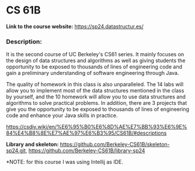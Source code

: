 # CS 61B
**Link to the course website:** https://sp24.datastructur.es/

### Description: 

It is the second course of UC Berkeley's CS61 series. It mainly focuses on the design of data structures and algorithms as well as giving students the opportunity to be exposed to thousands of lines of engineering code and gain a preliminary understanding of software engineering through Java.

The quality of homework in this class is also unparalleled. The 14 labs will allow you to implement most of the data structures mentioned in the class by yourself, and the 10 homework will allow you to use data structures and algorithms to solve practical problems. In addition, there are 3 projects that give you the opportunity to be exposed to thousands of lines of engineering code and enhance your Java skills in practice.

https://csdiy.wiki/en/%E6%95%B0%E6%8D%AE%E7%BB%93%E6%9E%84%E4%B8%8E%E7%AE%97%E6%B3%95/CS61B/#descriptions

**Library and skeleton:** https://github.com/Berkeley-CS61B/skeleton-sp24.git, https://github.com/Berkeley-CS61B/library-sp24 

*NOTE: for this course I was using Intellij as IDE. 

